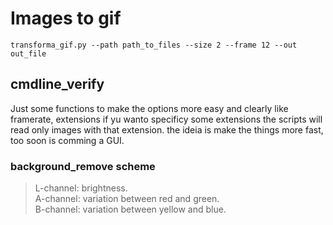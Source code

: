 # Images to gif
```transforma_gif.py --path path_to_files --size 2 --frame 12 --out out_file```


## cmdline_verify 
Just some functions to make the options more easy and clearly like framerate, extensions if yu wanto specificy
some extensions the scripts will read only images with that extension.
the ideia is make the things more fast, too soon is comming a GUI.

### background_remove scheme
> L-channel: brightness.<br>
> A-channel: variation between red and green.<br>
> B-channel: variation between yellow and blue.<br>
